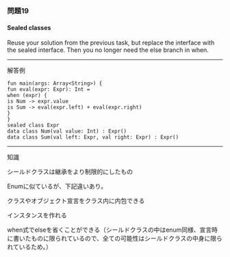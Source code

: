 ### 問題19

#### Sealed classes

Reuse your solution from the previous task, but replace the interface with the sealed interface. Then you no longer need the else branch in when.

---
解答例

    fun main(args: Array<String>) {
    fun eval(expr: Expr): Int =
    when (expr) {
    is Num -> expr.value
    is Sum -> eval(expr.left) + eval(expr.right)
    }
    }
    sealed class Expr
    data class Num(val value: Int) : Expr()
    data class Sum(val left: Expr, val right: Expr) : Expr()

---
知識

シールドクラスは継承をより制限的にしたもの

Enumに似ているが、下記違いあり。

クラスやオブジェクト宣言をクラス内に内包できる

インスタンスを作れる

when式でelseを省くことができる（シールドクラスの中はenum同様、宣言時に書いたものに限られているので、全ての可能性はシールドクラスの中身に限られているため。）
